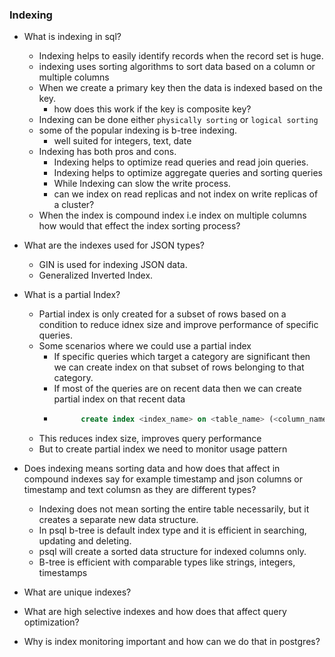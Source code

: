 ### Indexing

- What is indexing in sql?
    - Indexing helps to easily identify records when the record set is huge. 
    - indexing uses sorting algorithms to sort data based on a column or multiple columns
    - When we create a primary key then the data is indexed based on the key. 
        - how does this work if the key is composite key?
    - Indexing can be done either `physically sorting` or `logical sorting`
    - some of the popular indexing is b-tree indexing. 
        - well suited for integers, text, date
    - Indexing has both pros and cons. 
        - Indexing helps to optimize read queries and read join queries.
        - Indexing helps to optimize aggregate queries and sorting queries
        - While Indexing can slow the write process. 
        - can we index on read replicas and not index on write replicas of a cluster?
    - When the index is compound index i.e index on multiple columns how would that effect the index sorting process?

- What are the indexes used for JSON types?
    - GIN is used for indexing JSON data. 
    - Generalized Inverted Index.

- What is a partial Index? 
    - Partial index is only created for a subset of rows based on a condition to reduce idnex size and improve performance of specific queries.
    - Some scenarios where we could use a partial index
        - If specific queries which target a category are significant then we can create index on that subset of rows belonging to that category. 
        - If most of the queries are on recent data then we can create partial index on that recent data
        - ```sql 
                create index <index_name> on <table_name> (<column_name>, <column_name>) where <condition>
            ```
    - This reduces index size, improves query performance
    - But to create partial index we need to monitor usage pattern            

- Does indexing means sorting data and how does that affect in compound indexes say for example timestamp and json columns or timestamp and text columsn as they are different types?
    - Indexing does not mean sorting the entire table necessarily, but it creates a separate new data structure.
    - In psql b-tree is default index type and it is efficient in searching, updating and deleting.
    - psql will create a sorted data structure for indexed columns only.
    - B-tree is efficient with comparable types like strings, integers, timestamps
- What are unique indexes? 
- What are high selective indexes and how does that affect query optimization?
- Why is index monitoring important and how can we do that in postgres?

